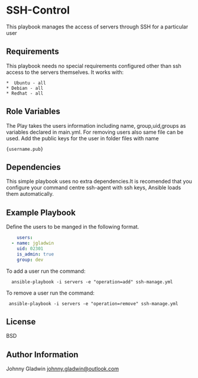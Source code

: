 SSH-Control
=========

This playbook manages the access of servers through SSH for a particular user

Requirements
------------

This playbook needs no special requirements configured other than ssh access to the servers themselves. 
It works with:

    *  Ubuntu - all
    * Debian - all
    * Redhat - all

Role Variables
--------------

The Play takes the users information including name, group,uid,groups as variables declared in main.yml. For removing  users also same file can be used.
Add the public keys for the user in folder files with name  
```console
{username.pub}
```
Dependencies
------------

This simple playbook uses no extra dependencies.It is recomended that you configure  your command centre ssh-agent with ssh keys, Ansible loads them automatically.

Example Playbook
----------------

Define the users to be manged in the following format.
```yaml
    users:
  - name: jgladwin
    uid: 02301
    is_admin: true
    group: dev
```    
To add a user run the command:
```console
  ansible-playbook -i servers -e "operation=add" ssh-manage.yml
  ```
To remove a user run the command:
```console
 ansible-playbook -i servers -e "operation=remove" ssh-manage.yml
 ```
License
-------

BSD

Author Information
------------------

Johnny Gladwin <johnny.gladwin@outlook.com>

